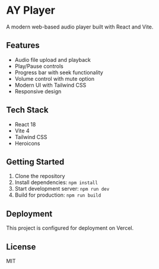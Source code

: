 # AY Player

A modern web-based audio player built with React and Vite.

## Features

- Audio file upload and playback
- Play/Pause controls
- Progress bar with seek functionality
- Volume control with mute option
- Modern UI with Tailwind CSS
- Responsive design

## Tech Stack

- React 18
- Vite 4
- Tailwind CSS
- Heroicons

## Getting Started

1. Clone the repository
2. Install dependencies: `npm install`
3. Start development server: `npm run dev`
4. Build for production: `npm run build`

## Deployment

This project is configured for deployment on Vercel.

## License

MIT
